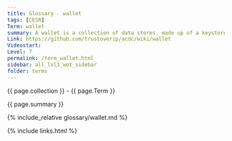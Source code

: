 ```yaml
---
title: Glossary - wallet
tags: [CESR]
Term: wallet
summary: A wallet is a collection of data stores, made up of a keystore, local and remote key event log database and credential database.
Link: https://github.com/trustoverip/acdc/wiki/wallet
Videostart: 
Level: 7
permalink: /term_wallet.html
sidebar: all_lvl3_wot_sidebar
folder: terms
---
```


{{ page.collection }} - {{ page.Term }}

   {{ page.summary }}

{% include_relative glossary/wallet.md %}

 {% include links.html %} 
